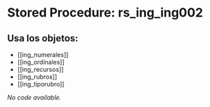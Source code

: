 # Stored Procedure: rs_ing_ing002

## Usa los objetos:
- [[ing_numerales]]
- [[ing_ordinales]]
- [[ing_recursos]]
- [[ing_rubros]]
- [[ing_tiporubro]]

*No code available.*

